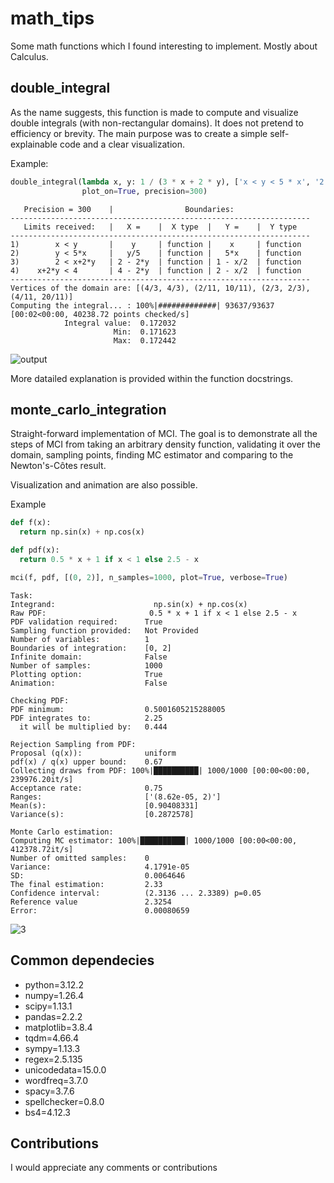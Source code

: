 # math_tips

Some math functions which I found interesting to implement. Mostly about Calculus.

## double_integral

As the name suggests, this function is made to compute and visualize double integrals (with non-rectangular domains).
It does not pretend to efficiency or brevity. The main purpose was to create a simple self-explainable code
and a clear visualization.

Example:
```python
double_integral(lambda x, y: 1 / (3 * x + 2 * y), ['x < y < 5 * x', '2 < x + 2 * y < 4'],
                plot_on=True, precision=300)
```
```
   Precision = 300    |                Boundaries:                
-------------------------------------------------------------------
   Limits received:   |   X =    |  X type  |   Y =    |  Y type  
-------------------------------------------------------------------
1)        x < y       |    y     | function |    x     | function 
2)        y < 5*x     |   y/5    | function |   5*x    | function 
3)        2 < x+2*y   | 2 - 2*y  | function | 1 - x/2  | function 
4)    x+2*y < 4       | 4 - 2*y  | function | 2 - x/2  | function 
-------------------------------------------------------------------
Vertices of the domain are: [(4/3, 4/3), (2/11, 10/11), (2/3, 2/3), (4/11, 20/11)]
Computing the integral... : 100%|#############| 93637/93637 [00:02<00:00, 40238.72 points checked/s]
            Integral value:  0.172032
                       Min:  0.171623
                       Max:  0.172442
```
![output](https://github.com/user-attachments/assets/85c1d459-57a0-401c-b13d-19cd8e25b7f4)

More datailed explanation is provided within the function docstrings.

## monte_carlo_integration

Straight-forward implementation of MCI. The goal is to demonstrate all the steps of MCI
from taking an arbitrary density function, validating it over the domain, sampling points,
finding MC estimator and comparing to the Newton's-Côtes result.

Visualization and animation are also possible.

Example
```python
def f(x):
  return np.sin(x) + np.cos(x)

def pdf(x):
  return 0.5 * x + 1 if x < 1 else 2.5 - x

mci(f, pdf, [(0, 2)], n_samples=1000, plot=True, verbose=True)
```
```
Task:
Integrand:                      np.sin(x) + np.cos(x)
Raw PDF:                       0.5 * x + 1 if x < 1 else 2.5 - x
PDF validation required:      True
Sampling function provided:   Not Provided
Number of variables:          1
Boundaries of integration:    [0, 2]
Infinite domain:              False
Number of samples:            1000
Plotting option:              True
Animation:                    False

Checking PDF:
PDF minimum:                  0.5001605215288005
PDF integrates to:            2.25
  it will be multiplied by:   0.444

Rejection Sampling from PDF:
Proposal (q(x)):              uniform
pdf(x) / q(x) upper bound:    0.67
Collecting draws from PDF: 100%|██████████| 1000/1000 [00:00<00:00, 239976.20it/s]
Acceptance rate:              0.75
Ranges:                       ['(8.62e-05, 2)']
Mean(s):                      [0.90408331]
Variance(s):                  [0.2872578]

Monte Carlo estimation:
Computing MC estimator: 100%|██████████| 1000/1000 [00:00<00:00, 412378.72it/s]
Number of omitted samples:    0
Variance:                     4.1791e-05
SD:                           0.0064646
The final estimation:         2.33
Confidence interval:          (2.3136 ... 2.3389) p=0.05
Reference value               2.3254
Error:                        0.00080659
```
![3](https://github.com/user-attachments/assets/044db8f1-5067-4d10-82fb-9dccc083a6c2)

## Common dependecies

- python=3.12.2
- numpy=1.26.4
- scipy=1.13.1
- pandas=2.2.2
- matplotlib=3.8.4
- tqdm=4.66.4
- sympy=1.13.3
- regex=2.5.135
- unicodedata=15.0.0
- wordfreq=3.7.0
- spacy=3.7.6
- spellchecker=0.8.0
- bs4=4.12.3

## Contributions

I would appreciate any comments or contributions
